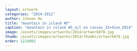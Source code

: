 ```yaml
---
layout: artwork
categories: "2014-2012"
author: Jihoon Ha
title: "mountain in island #5"
caption: "mountain in island #5_oil on canvas_32×41㎝_2014"
image: /assets/images/artworks/2014/artwork078.jpg
thumb: /assets/images/artworks/2014/thumbs/artwork078.jpg
order: 1214003
---
```

